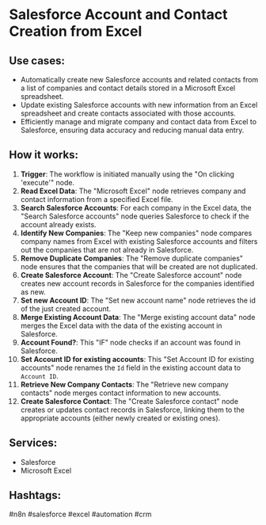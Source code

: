 # Salesforce Account and Contact Creation from Excel

## Use cases:

- Automatically create new Salesforce accounts and related contacts from a list of companies and contact details stored in a Microsoft Excel spreadsheet.
- Update existing Salesforce accounts with new information from an Excel spreadsheet and create contacts associated with those accounts.
- Efficiently manage and migrate company and contact data from Excel to Salesforce, ensuring data accuracy and reducing manual data entry.

## How it works:

1.  **Trigger**: The workflow is initiated manually using the "On clicking 'execute'" node.
2.  **Read Excel Data**: The "Microsoft Excel" node retrieves company and contact information from a specified Excel file.
3.  **Search Salesforce Accounts**: For each company in the Excel data, the "Search Salesforce accounts" node queries Salesforce to check if the account already exists.
4.  **Identify New Companies**: The "Keep new companies" node compares company names from Excel with existing Salesforce accounts and filters out the companies that are not already in Salesforce.
5.  **Remove Duplicate Companies**: The "Remove duplicate companies" node ensures that the companies that will be created are not duplicated.
6.  **Create Salesforce Account**: The "Create Salesforce account" node creates new account records in Salesforce for the companies identified as new.
7.  **Set new Account ID**: The "Set new account name" node retrieves the id of the just created account.
8.  **Merge Existing Account Data**: The "Merge existing account data" node merges the Excel data with the data of the existing account in Salesforce.
9. **Account Found?**: This "IF" node checks if an account was found in Salesforce.
10. **Set Account ID for existing accounts**: This "Set Account ID for existing accounts" node renames the `Id` field in the existing account data to `Account ID`.
11. **Retrieve New Company Contacts**: The "Retrieve new company contacts" node merges contact information to new accounts.
12. **Create Salesforce Contact**: The "Create Salesforce contact" node creates or updates contact records in Salesforce, linking them to the appropriate accounts (either newly created or existing ones).

## Services:

-   Salesforce
-   Microsoft Excel

## Hashtags:

#n8n #salesforce #excel #automation #crm
